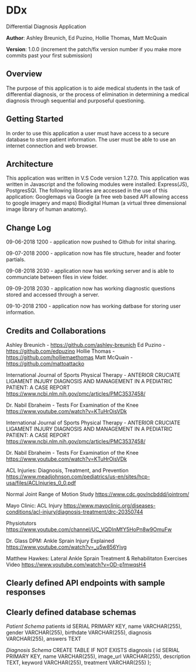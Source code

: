 # DDx
Differential Diagnosis Application

**Author**: Ashley Breunich, Ed Puzino, Hollie Thomas, Matt McQuain

**Version**: 1.0.0 (increment the patch/fix version number if you make more commits past your first submission)

## Overview
The purpose of this application is to aide medical students in the task of differential diagnosis, or the process of elimination in determining a medical diagnosis through sequential and purposeful questioning. 

## Getting Started
In order to use this application a user must have access to a secure database to store patient information. The user must be able to use an internet connection and web browser. 

## Architecture
This application was written in V.S Code version 1.27.0. This application was written in Javascript and the following modules were installed: Express(JS), PostgresSQl. 
The following libraries are accessed in the use of this application: Googlemaps via Google (a free web based API allowing access to google imagery and maps) Biodigital Human (a virtual three dimensional image library of human anatomy).

## Change Log
09-06-2018 1200 - application now pushed to Github for inital sharing. 

09-07-2018 2000 - application now has file structure, header and footer partials.

09-08-2018 2030 - application now has working server and is able to communciate between files in view folder. 

09-09-2018 2030 - application now has working diagnostic questions stored and accessed through a server. 

09-10-2018 2100 - application now has working datbase for storing user information. 


## Credits and Collaborations

Ashley Breunich - https://github.com/ashley-breunich 
Ed Puzino - https://github.com/edpuzino
Hollie Thomas - https://github.com/holliemaethomas
Matt McQuain - https://github.com/mattoattacko

International Journal of Sports Physical Therapy - ANTERIOR CRUCIATE LIGAMENT INJURY DIAGNOSIS AND MANAGEMENT IN A PEDIATRIC PATIENT: A CASE REPORT
https://www.ncbi.nlm.nih.gov/pmc/articles/PMC3537458/

Dr. Nabil Ebraheim - Tests For Examination of the Knee
https://www.youtube.com/watch?v=KTuHrOisVDk

International Journal of Sports Physical Therapy - ANTERIOR CRUCIATE LIGAMENT INJURY DIAGNOSIS AND MANAGEMENT IN A PEDIATRIC PATIENT: A CASE REPORT https://www.ncbi.nlm.nih.gov/pmc/articles/PMC3537458/

Dr. Nabil Ebraheim - Tests For Examination of the Knee https://www.youtube.com/watch?v=KTuHrOisVDk

ACL Injuries: Diagnosis, Treatment, and Prevention https://www.meadjohnson.com/pediatrics/us-en/sites/hcp-usa/files/ACLInjuries_0_0.pdf

Normal Joint Range of Motion Study https://www.cdc.gov/ncbddd/jointrom/

Mayo Clinic: ACL Injury https://www.mayoclinic.org/diseases-conditions/acl-injury/diagnosis-treatment/drc-20350744

Physiotutors https://www.youtube.com/channel/UC_VQDInMfY5HoPn8w9OmuFw

Dr. Glass DPM: Ankle Sprain Injury Explained https://www.youtube.com/watch?v=_u5w856Yjvg

Matthew Hawkes: Lateral Ankle Sprain Treatment & Rehabilitaton Exercises Video https://www.youtube.com/watch?v=OD-p1mwqsH4

## Clearly defined API endpoints with sample responses




## Clearly defined database schemas
*Patient Schema*
    patients
      id SERIAL PRIMARY KEY,
      name VARCHAR(255),
      gender VARCHAR(255),
      birthdate VARCHAR(255),
      diagnosis VARCHAR(255),
      answers TEXT

  *Diagnosis Schema*
    CREATE TABLE IF NOT EXISTS
    diagnosis (
      id SERIAL PRIMARY KEY,
      name VARCHAR(255),
      image_url VARCHAR(255),
      description TEXT,
      keyword VARCHAR(255),
      treatment VARCHAR(255)
    );




